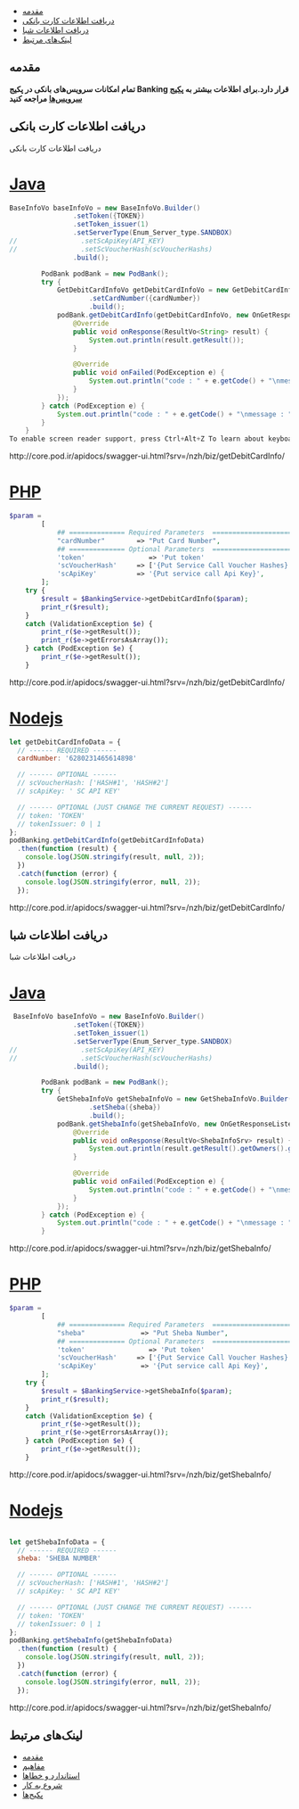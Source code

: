 - [مقدمه](#menu)
- [دریافت اطلاعات کارت بانکی](#menu)
- [دریافت اطلاعات شبا](#menu)
- [لینک‌های مرتبط](#menu)
 
## مقدمه
**تمام امکانات سرویس‌های بانکی در پکیج Banking قرار دارد.برای اطلاعات بیشتر به [پکیج سرویس‌ها](/documents/packages/) مراجعه کنید**

<div class="box-end">
</div>

## دریافت اطلاعات کارت بانکی
دریافت اطلاعات کارت بانکی

<div class="tab-start">
</div>

# [Java](#tab/java)

``` java
BaseInfoVo baseInfoVo = new BaseInfoVo.Builder()
                .setToken({TOKEN})
                .setToken_issuer(1)
                .setServerType(Enum_Server_type.SANDBOX)
//                .setScApiKey(API_KEY)
//                .setScVoucherHash(scVoucherHashs)
                .build();

        PodBank podBank = new PodBank();
        try {
            GetDebitCardInfoVo getDebitCardInfoVo = new GetDebitCardInfoVo.Builder(baseInfoVo)
                    .setCardNumber({cardNumber})
                    .build();
            podBank.getDebitCardInfo(getDebitCardInfoVo, new OnGetResponseListener<String>() {
                @Override
                public void onResponse(ResultVo<String> result) {
                    System.out.println(result.getResult());
                }

                @Override
                public void onFailed(PodException e) {
                    System.out.println("code : " + e.getCode() + "\nmessage : " + e.getMessage());
                }
            });
        } catch (PodException e) {
            System.out.println("code : " + e.getCode() + "\nmessage : " + e.getMessage());
        }
    }
To enable screen reader support, press Ctrl+Alt+Z To learn about keyboard shortcuts, press Ctrl+slash

```
<div class="swaggerLink">http://core.pod.ir/apidocs/swagger-ui.html?srv=/nzh/biz/getDebitCardInfo/</div>

# [PHP](#tab/php)

``` php
$param =
        [
            ## ============== Required Parameters  ====================
            "cardNumber"        => "Put Card Number",
            ## ============== Optional Parameters  ====================
            'token'                => 'Put token'
            'scVoucherHash'     => ['{Put Service Call Voucher Hashes}'],
            'scApiKey'          => '{Put service call Api Key}',
        ];
    try {
        $result = $BankingService->getDebitCardInfo($param);
        print_r($result);
    }
    catch (ValidationException $e) {
        print_r($e->getResult());
        print_r($e->getErrorsAsArray());
    } catch (PodException $e) {
        print_r($e->getResult());
    }
```
<div class="swaggerLink">http://core.pod.ir/apidocs/swagger-ui.html?srv=/nzh/biz/getDebitCardInfo/</div>

# [Nodejs](#tab/nodejs)

``` javascript
let getDebitCardInfoData = {
  // ------ REQUIRED ------
  cardNumber: '6280231465614898'

  // ------ OPTIONAL ------
  // scVoucherHash: ['HASH#1', 'HASH#2']
  // scApiKey: ' SC API KEY'

  // ------ OPTIONAL (JUST CHANGE THE CURRENT REQUEST) ------
  // token: 'TOKEN'
  // tokenIssuer: 0 | 1
};
podBanking.getDebitCardInfo(getDebitCardInfoData)
  .then(function (result) {
    console.log(JSON.stringify(result, null, 2));
  })
  .catch(function (error) {
    console.log(JSON.stringify(error, null, 2));
  });
```
<div class="swaggerLink">http://core.pod.ir/apidocs/swagger-ui.html?srv=/nzh/biz/getDebitCardInfo/</div>

<div class="tab-end">
</div>

<div class="box-end">
</div>

## دریافت اطلاعات شبا
دریافت اطلاعات شبا


<div class="tab-start">
</div>

# [Java](#tab/java)

``` java
 BaseInfoVo baseInfoVo = new BaseInfoVo.Builder()
                .setToken({TOKEN})
                .setToken_issuer(1)
                .setServerType(Enum_Server_type.SANDBOX)
//                .setScApiKey(API_KEY)
//                .setScVoucherHash(scVoucherHashs)
                .build();

        PodBank podBank = new PodBank();
        try {
            GetShebaInfoVo getShebaInfoVo = new GetShebaInfoVo.Builder(baseInfoVo)
                    .setSheba({sheba})
                    .build();
            podBank.getShebaInfo(getShebaInfoVo, new OnGetResponseListener<ShebaInfoSrv>() {
                @Override
                public void onResponse(ResultVo<ShebaInfoSrv> result) {
                    System.out.println(result.getResult().getOwners().get(0).getLastName());
                }

                @Override
                public void onFailed(PodException e) {
                    System.out.println("code : " + e.getCode() + "\nmessage : " + e.getMessage());
                }
            });
        } catch (PodException e) {
            System.out.println("code : " + e.getCode() + "\nmessage : " + e.getMessage());
        }
```
<div class="swaggerLink">http://core.pod.ir/apidocs/swagger-ui.html?srv=/nzh/biz/getShebaInfo/</div>

# [PHP](#tab/php)

``` php
$param =
        [
            ## ============== Required Parameters  ====================
            "sheba"              => "Put Sheba Number",
            ## ============== Optional Parameters  ====================
            'token'                => 'Put token'
            'scVoucherHash'     => ['{Put Service Call Voucher Hashes}'],
            'scApiKey'           => '{Put service call Api Key}',
        ];
    try {
        $result = $BankingService->getShebaInfo($param);
        print_r($result);
    }
    catch (ValidationException $e) {
        print_r($e->getResult());
        print_r($e->getErrorsAsArray());
    } catch (PodException $e) {
        print_r($e->getResult());
    }
```
<div class="swaggerLink">http://core.pod.ir/apidocs/swagger-ui.html?srv=/nzh/biz/getShebaInfo/</div>

# [Nodejs](#tab/nodejs)

``` javascript

let getShebaInfoData = {
  // ------ REQUIRED ------
  sheba: 'SHEBA NUMBER'

  // ------ OPTIONAL ------
  // scVoucherHash: ['HASH#1', 'HASH#2']
  // scApiKey: ' SC API KEY'

  // ------ OPTIONAL (JUST CHANGE THE CURRENT REQUEST) ------
  // token: 'TOKEN'
  // tokenIssuer: 0 | 1
};
podBanking.getShebaInfo(getShebaInfoData)
  .then(function (result) {
    console.log(JSON.stringify(result, null, 2));
  })
  .catch(function (error) {
    console.log(JSON.stringify(error, null, 2));
  });
```
<div class="swaggerLink">http://core.pod.ir/apidocs/swagger-ui.html?srv=/nzh/biz/getShebaInfo/</div>

<div class="tab-end">
</div>

<div class="box-end">
</div>

## لینک‌های مرتبط

- [مقدمه](/documents/introduction/)
- [مفاهیم](/documents/concepts/)
- [استاندارد و خطاها](/documents/errors/)
- [شروع به کار](/documents/get-started/)
- [پکیج‌ها](/documents/packages/)

<div class="box-end">
</div>
